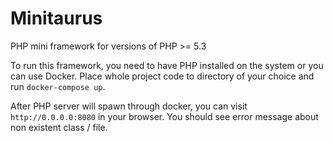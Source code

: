 # Minitaurus

PHP mini framework for versions of PHP >= 5.3

To run this framework, you need to have PHP installed on the system or you can use Docker. Place whole project code to directory of your choice and run `docker-compose up`.

After PHP server will spawn through docker, you can visit `http://0.0.0.0:8080` in your browser. You should see error message about non existent class / file.
